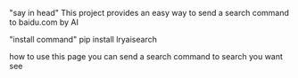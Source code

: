 "say in head" 
This project provides an easy way to send a search command to baidu.com by AI 

"install command"
pip install lryaisearch

how to use this page 
you can send a search command to search you want see

